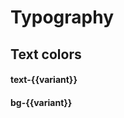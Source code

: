# Typography

## Text colors

<div class="mt-3 mb-3">
    <div v-for="(variant,index) in btnVariants" :key="index" class="d-inline-block mr-1 p-1" :class="`text-${variant}`">
        <h4>text-{{variant}}</h4>
    </div>
    <div v-for="(variant,index) in btnVariants" :key="index" class="d-inline-block mr-1 p-1" :class="`bg-${variant}`">
        <h4>bg-{{variant}}</h4>
    </div>
</div>



<script>
export default {
    data() {
        return {
            txtShort: 'Lorem ipsum dolor sit amet, consectetur...',
            txt: 'Lorem ipsum dolor sit amet, consectetur adipiscing elit, sed do eiusmod tempor incididunt ut labore et dolore magna aliqua. Ut enim ad minim veniam, quis nostrud exercitation ullamco laboris nisi ut aliquip ex ea commodo consequat. Duis aute irure dolor in reprehenderit in voluptate velit esse cillum dolore eu fugiat nulla pariatur. Excepteur sint occaecat cupidatat non proident, sunt in culpa qui officia deserunt mollit anim id est laborum.',
            isLoading: true,
            btnVariants: [
                'primary',
                'secondary',
                'info',
                'success',
                'danger',
                'warning',
                'light',
                'dark',
                'white',
                'black'
            ]
        };
    }
}
</script>
